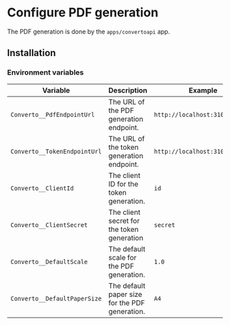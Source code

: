 # Configure PDF generation

The PDF generation is done by the `apps/convertoapi` app.

## Installation

### Environment variables

| Variable | Description | Example |
| --- | --- | --- |
| `Converto__PdfEndpointUrl` | The URL of the PDF generation endpoint. | `http://localhost:3100/v1/pdf` |
| `Converto__TokenEndpointUrl` | The URL of the token generation endpoint. | `http://localhost:3100/token` |
| `Converto__ClientId` | The client ID for the token generation. | `id` |
| `Converto__ClientSecret` | The client secret for the token generation | `secret` |
| `Converto__DefaultScale` | The default scale for the PDF generation. | `1.0` |
| `Converto__DefaultPaperSize` | The default paper size for the PDF generation. | `A4` |
